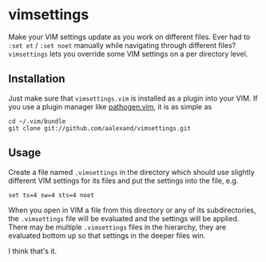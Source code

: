 # vimsettings

Make your VIM settings update as you work on different files.  Ever had to
`:set et` / `:set noet` manually while navigating through different files?
`vimsettings` lets you override some VIM settings on a per directory level.

## Installation

Just make sure that `vimsettings.vim` is installed as a plugin into your VIM.
If you use a plugin manager like
[pathogen.vim](https://github.com/tpope/vim-pathogen), it is as simple as

    cd ~/.vim/bundle
    git clone git://github.com/aalexand/vimsettings.git

## Usage

Create a file named `.vimsettings` in the directory which should use slightly
different VIM settings for its files and put the settings into the file, e.g.

    set ts=4 sw=4 sts=4 noet

When you open in VIM a file from this directory or any of its subdirectories,
the `.vimsettings` file will be evaluated and the settings will be applied.
There may be multiple `.vimsettings` files in the hierarchy, they are evaluated
bottom up so that settings in the deeper files win.

I think that's it.
